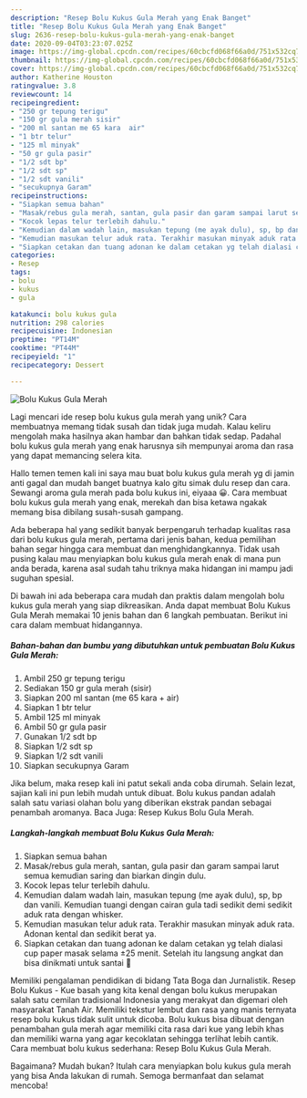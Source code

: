 ```yaml
---
description: "Resep Bolu Kukus Gula Merah yang Enak Banget"
title: "Resep Bolu Kukus Gula Merah yang Enak Banget"
slug: 2636-resep-bolu-kukus-gula-merah-yang-enak-banget
date: 2020-09-04T03:23:07.025Z
image: https://img-global.cpcdn.com/recipes/60cbcfd068f66a0d/751x532cq70/bolu-kukus-gula-merah-foto-resep-utama.jpg
thumbnail: https://img-global.cpcdn.com/recipes/60cbcfd068f66a0d/751x532cq70/bolu-kukus-gula-merah-foto-resep-utama.jpg
cover: https://img-global.cpcdn.com/recipes/60cbcfd068f66a0d/751x532cq70/bolu-kukus-gula-merah-foto-resep-utama.jpg
author: Katherine Houston
ratingvalue: 3.8
reviewcount: 14
recipeingredient:
- "250 gr tepung terigu"
- "150 gr gula merah sisir"
- "200 ml santan me 65 kara  air"
- "1 btr telur"
- "125 ml minyak"
- "50 gr gula pasir"
- "1/2 sdt bp"
- "1/2 sdt sp"
- "1/2 sdt vanili"
- "secukupnya Garam"
recipeinstructions:
- "Siapkan semua bahan"
- "Masak/rebus gula merah, santan, gula pasir dan garam sampai larut semua kemudian saring dan biarkan dingin dulu."
- "Kocok lepas telur terlebih dahulu."
- "Kemudian dalam wadah lain, masukan tepung (me ayak dulu), sp, bp dan vanili. Kemudian tuangi dengan cairan gula tadi sedikit demi sedikit aduk rata dengan whisker."
- "Kemudian masukan telur aduk rata. Terakhir masukan minyak aduk rata. Adonan kental dan sedikit berat ya."
- "Siapkan cetakan dan tuang adonan ke dalam cetakan yg telah dialasi cup paper masak selama ±25 menit. Setelah itu langsung angkat dan bisa dinikmati untuk santai 🤗"
categories:
- Resep
tags:
- bolu
- kukus
- gula

katakunci: bolu kukus gula 
nutrition: 298 calories
recipecuisine: Indonesian
preptime: "PT14M"
cooktime: "PT44M"
recipeyield: "1"
recipecategory: Dessert

---
```



![Bolu Kukus Gula Merah](https://img-global.cpcdn.com/recipes/60cbcfd068f66a0d/751x532cq70/bolu-kukus-gula-merah-foto-resep-utama.jpg)

Lagi mencari ide resep bolu kukus gula merah yang unik? Cara membuatnya memang tidak susah dan tidak juga mudah. Kalau keliru mengolah maka hasilnya akan hambar dan bahkan tidak sedap. Padahal bolu kukus gula merah yang enak harusnya sih mempunyai aroma dan rasa yang dapat memancing selera kita.

Hallo temen temen kali ini saya mau buat bolu kukus gula merah yg di jamin anti gagal dan mudah banget buatnya kalo gitu simak dulu resep dan cara. Sewangi aroma gula merah pada bolu kukus ini, eiyaaa 😀. Cara membuat bolu kukus gula merah yang enak, merekah dan bisa ketawa ngakak memang bisa dibilang susah-susah gampang.

Ada beberapa hal yang sedikit banyak berpengaruh terhadap kualitas rasa dari bolu kukus gula merah, pertama dari jenis bahan, kedua pemilihan bahan segar hingga cara membuat dan menghidangkannya. Tidak usah pusing kalau mau menyiapkan bolu kukus gula merah enak di mana pun anda berada, karena asal sudah tahu triknya maka hidangan ini mampu jadi suguhan spesial.


Di bawah ini ada beberapa cara mudah dan praktis dalam mengolah bolu kukus gula merah yang siap dikreasikan. Anda dapat membuat Bolu Kukus Gula Merah memakai 10 jenis bahan dan 6 langkah pembuatan. Berikut ini cara dalam membuat hidangannya.

<!--inarticleads1-->

##### Bahan-bahan dan bumbu yang dibutuhkan untuk pembuatan Bolu Kukus Gula Merah:

1. Ambil 250 gr tepung terigu
1. Sediakan 150 gr gula merah (sisir)
1. Siapkan 200 ml santan (me 65 kara + air)
1. Siapkan 1 btr telur
1. Ambil 125 ml minyak
1. Ambil 50 gr gula pasir
1. Gunakan 1/2 sdt bp
1. Siapkan 1/2 sdt sp
1. Siapkan 1/2 sdt vanili
1. Siapkan secukupnya Garam


Jika belum, maka resep kali ini patut sekali anda coba dirumah. Selain lezat, sajian kali ini pun lebih mudah untuk dibuat. Bolu kukus pandan adalah salah satu variasi olahan bolu yang diberikan ekstrak pandan sebagai penambah aromanya. Baca Juga: Resep Kukus Bolu Gula Merah. 

<!--inarticleads2-->

##### Langkah-langkah membuat Bolu Kukus Gula Merah:

1. Siapkan semua bahan
1. Masak/rebus gula merah, santan, gula pasir dan garam sampai larut semua kemudian saring dan biarkan dingin dulu.
1. Kocok lepas telur terlebih dahulu.
1. Kemudian dalam wadah lain, masukan tepung (me ayak dulu), sp, bp dan vanili. Kemudian tuangi dengan cairan gula tadi sedikit demi sedikit aduk rata dengan whisker.
1. Kemudian masukan telur aduk rata. Terakhir masukan minyak aduk rata. Adonan kental dan sedikit berat ya.
1. Siapkan cetakan dan tuang adonan ke dalam cetakan yg telah dialasi cup paper masak selama ±25 menit. Setelah itu langsung angkat dan bisa dinikmati untuk santai 🤗


Memiliki pengalaman pendidikan di bidang Tata Boga dan Jurnalistik. Resep Bolu Kukus - Kue basah yang kita kenal dengan bolu kukus merupakan salah satu cemilan tradisional Indonesia yang merakyat dan digemari oleh masyarakat Tanah Air. Memiliki tekstur lembut dan rasa yang manis ternyata resep bolu kukus tidak sulit untuk dicoba. Bolu kukus bisa dibuat dengan penambahan gula merah agar memiliki cita rasa dari kue yang lebih khas dan memiliki warna yang agar kecoklatan sehingga terlihat lebih cantik. Cara membuat bolu kukus sederhana: Resep Bolu Kukus Gula Merah. 

Bagaimana? Mudah bukan? Itulah cara menyiapkan bolu kukus gula merah yang bisa Anda lakukan di rumah. Semoga bermanfaat dan selamat mencoba!
